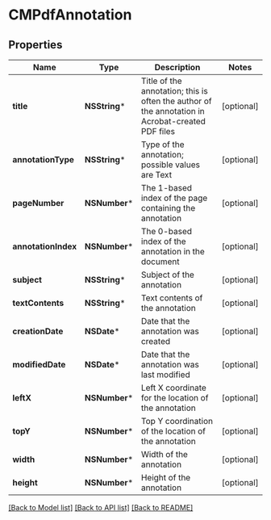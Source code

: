 # CMPdfAnnotation

## Properties
Name | Type | Description | Notes
------------ | ------------- | ------------- | -------------
**title** | **NSString*** | Title of the annotation; this is often the author of the annotation in Acrobat-created PDF files | [optional] 
**annotationType** | **NSString*** | Type of the annotation; possible values are Text | [optional] 
**pageNumber** | **NSNumber*** | The 1-based index of the page containing the annotation | [optional] 
**annotationIndex** | **NSNumber*** | The 0-based index of the annotation in the document | [optional] 
**subject** | **NSString*** | Subject of the annotation | [optional] 
**textContents** | **NSString*** | Text contents of the annotation | [optional] 
**creationDate** | **NSDate*** | Date that the annotation was created | [optional] 
**modifiedDate** | **NSDate*** | Date that the annotation was last modified | [optional] 
**leftX** | **NSNumber*** | Left X coordinate for the location of the annotation | [optional] 
**topY** | **NSNumber*** | Top Y coordination of the location of the annotation | [optional] 
**width** | **NSNumber*** | Width of the annotation | [optional] 
**height** | **NSNumber*** | Height of the annotation | [optional] 

[[Back to Model list]](../README.md#documentation-for-models) [[Back to API list]](../README.md#documentation-for-api-endpoints) [[Back to README]](../README.md)


